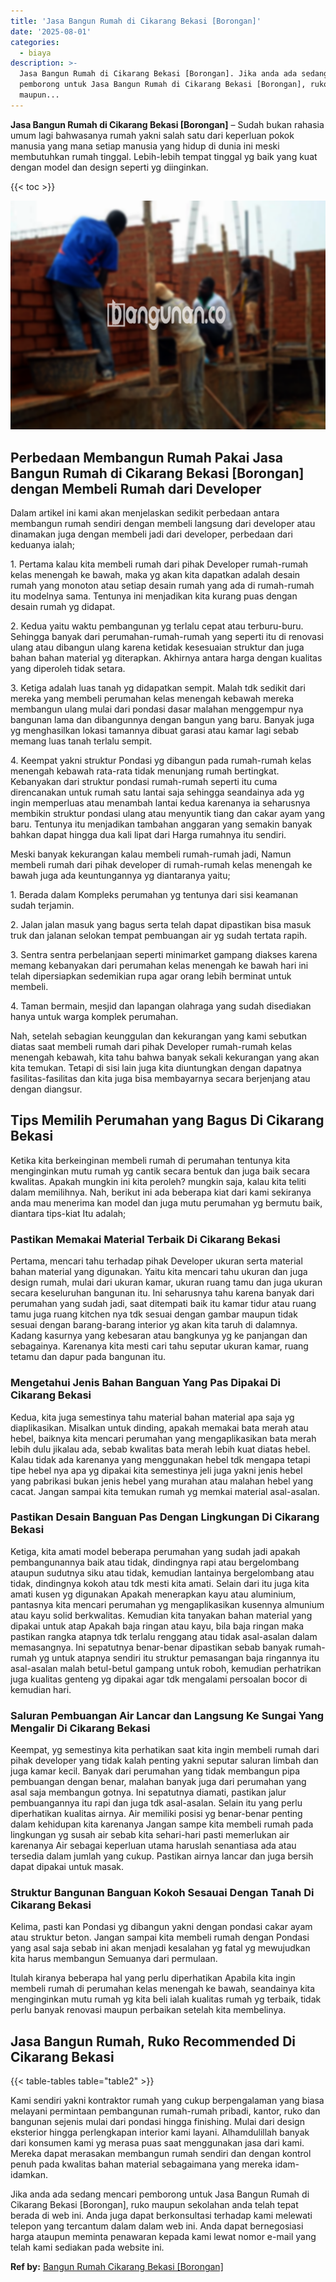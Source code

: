 ```yaml
---
title: 'Jasa Bangun Rumah di Cikarang Bekasi [Borongan]'
date: '2025-08-01'
categories:
  - biaya
description: >-
  Jasa Bangun Rumah di Cikarang Bekasi [Borongan]. Jika anda ada sedang mencari
  pemborong untuk Jasa Bangun Rumah di Cikarang Bekasi [Borongan], ruko
  maupun...
---
```


**Jasa Bangun Rumah di Cikarang Bekasi \[Borongan\]** – Sudah bukan rahasia umum lagi bahwasanya rumah yakni salah satu dari keperluan pokok manusia yang mana setiap manusia yang hidup di dunia ini meski membutuhkan rumah tinggal. Lebih-lebih tempat tinggal yg baik yang kuat dengan model dan design seperti yg diinginkan.

{{< toc >}}

![Jasa Bangun Rumah di Cikarang Bekasi [Borongan]](/images/borong-bangunan-41.png)

## Perbedaan Membangun Rumah Pakai Jasa Bangun Rumah di Cikarang Bekasi \[Borongan\] dengan Membeli Rumah dari Developer

Dalam artikel ini kami akan menjelaskan sedikit perbedaan antara membangun rumah sendiri dengan membeli langsung dari developer atau dinamakan juga dengan membeli jadi dari developer, perbedaan dari keduanya ialah;

1\. Pertama kalau kita membeli rumah dari pihak Developer rumah-rumah kelas menengah ke bawah, maka yg akan kita dapatkan adalah desain rumah yang monoton atau setiap desain rumah yang ada di rumah-rumah itu modelnya sama. Tentunya ini menjadikan kita kurang puas dengan desain rumah yg didapat.

2\. Kedua yaitu waktu pembangunan yg terlalu cepat atau terburu-buru. Sehingga banyak dari perumahan-rumah-rumah yang seperti itu di renovasi ulang atau dibangun ulang karena ketidak kesesuaian struktur dan juga bahan bahan material yg diterapkan. Akhirnya antara harga dengan kualitas yang diperoleh tidak setara.

3\. Ketiga adalah luas tanah yg didapatkan sempit. Malah tdk sedikit dari mereka yang membeli perumahan kelas menengah kebawah mereka membangun ulang mulai dari pondasi dasar malahan menggempur nya bangunan lama dan dibangunnya dengan bangun yang baru. Banyak juga yg menghasilkan lokasi tamannya dibuat garasi atau kamar lagi sebab memang luas tanah terlalu sempit.

4\. Keempat yakni struktur Pondasi yg dibangun pada rumah-rumah kelas menengah kebawah rata-rata tidak menunjang rumah bertingkat. Kebanyakan dari struktur pondasi rumah-rumah seperti itu cuma direncanakan untuk rumah satu lantai saja sehingga seandainya ada yg ingin memperluas atau menambah lantai kedua karenanya ia seharusnya membikin struktur pondasi ulang atau menyuntik tiang dan cakar ayam yang baru. Tentunya itu menjadikan tambahan anggaran yang semakin banyak bahkan dapat hingga dua kali lipat dari Harga rumahnya itu sendiri.

Meski banyak kekurangan kalau membeli rumah-rumah jadi, Namun membeli rumah dari pihak developer di rumah-rumah kelas menengah ke bawah juga ada keuntungannya yg diantaranya yaitu;

1\. Berada dalam Kompleks perumahan yg tentunya dari sisi keamanan sudah terjamin.

2\. Jalan jalan masuk yang bagus serta telah dapat dipastikan bisa masuk truk dan jalanan selokan tempat pembuangan air yg sudah tertata rapih.

3\. Sentra sentra perbelanjaan seperti minimarket gampang diakses karena memang kebanyakan dari perumahan kelas menengah ke bawah hari ini telah dipersiapkan sedemikian rupa agar orang lebih berminat untuk membeli.

4\. Taman bermain, mesjid dan lapangan olahraga yang sudah disediakan hanya untuk warga komplek perumahan.

Nah, setelah sebagian keunggulan dan kekurangan yang kami sebutkan diatas saat membeli rumah dari pihak Developer rumah-rumah kelas menengah kebawah, kita tahu bahwa banyak sekali kekurangan yang akan kita temukan. Tetapi di sisi lain juga kita diuntungkan dengan dapatnya fasilitas-fasilitas dan kita juga bisa membayarnya secara berjenjang atau dengan diangsur.

## Tips Memilih Perumahan yang Bagus Di Cikarang Bekasi

Ketika kita berkeinginan membeli rumah di perumahan tentunya kita menginginkan mutu rumah yg cantik secara bentuk dan juga baik secara kwalitas. Apakah mungkin ini kita peroleh? mungkin saja, kalau kita teliti dalam memilihnya. Nah, berikut ini ada beberapa kiat dari kami sekiranya anda mau menerima kan model dan juga mutu perumahan yg bermutu baik, diantara tips-kiat Itu adalah;

### Pastikan Memakai Material Terbaik Di Cikarang Bekasi

Pertama, mencari tahu terhadap pihak Developer ukuran serta material bahan material yang digunakan. Yaitu kita mencari tahu ukuran dan juga design rumah, mulai dari ukuran kamar, ukuran ruang tamu dan juga ukuran secara keseluruhan bangunan itu. Ini seharusnya tahu karena banyak dari perumahan yang sudah jadi, saat ditempati baik itu kamar tidur atau ruang tamu juga ruang kitchen nya tdk sesuai dengan gambar maupun tidak sesuai dengan barang-barang interior yg akan kita taruh di dalamnya. Kadang kasurnya yang kebesaran atau bangkunya yg ke panjangan dan sebagainya. Karenanya kita mesti cari tahu seputar ukuran kamar, ruang tetamu dan dapur pada bangunan itu.

### Mengetahui Jenis Bahan Banguan Yang Pas Dipakai Di Cikarang Bekasi

Kedua, kita juga semestinya tahu material bahan material apa saja yg diaplikasikan. Misalkan untuk dinding, apakah memakai bata merah atau hebel, baiknya kita mencari perumahan yang mengaplikasikan bata merah lebih dulu jikalau ada, sebab kwalitas bata merah lebih kuat diatas hebel. Kalau tidak ada karenanya yang menggunakan hebel tdk mengapa tetapi tipe hebel nya apa yg dipakai kita semestinya jeli juga yakni jenis hebel yang pabrikasi bukan jenis hebel yang murahan atau malahan hebel yang cacat. Jangan sampai kita temukan rumah yg memkai material asal-asalan.

### Pastikan Desain Banguan Pas Dengan Lingkungan Di Cikarang Bekasi

Ketiga, kita amati model beberapa perumahan yang sudah jadi apakah pembangunannya baik atau tidak, dindingnya rapi atau bergelombang ataupun sudutnya siku atau tidak, kemudian lantainya bergelombang atau tidak, dindingnya kokoh atau tdk mesti kita amati. Selain dari itu juga kita amati kusen yg digunakan Apakah menerapkan kayu atau aluminium, pantasnya kita mencari perumahan yg mengaplikasikan kusennya almunium atau kayu solid berkwalitas. Kemudian kita tanyakan bahan material yang dipakai untuk atap Apakah baja ringan atau kayu, bila baja ringan maka pastikan rangka atapnya tdk terlalu renggang atau tidak asal-asalan dalam memasangnya. Ini sepatutnya benar-benar dipastikan sebab banyak rumah-rumah yg untuk atapnya sendiri itu struktur pemasangan baja ringannya itu asal-asalan malah betul-betul gampang untuk roboh, kemudian perhatrikan juga kualitas genteng yg dipakai agar tdk mengalami persoalan bocor di kemudian hari.

### Saluran Pembuangan Air Lancar dan Langsung Ke Sungai Yang Mengalir Di Cikarang Bekasi

Keempat, yg semestinya kita perhatikan saat kita ingin membeli rumah dari pihak developer yang tidak kalah penting yakni seputar saluran limbah dan juga kamar kecil. Banyak dari perumahan yang tidak membangun pipa pembuangan dengan benar, malahan banyak juga dari perumahan yang asal saja membangun gotnya. Ini sepatutnya diamati, pastikan jalur pembuangannya itu rapi dan juga tdk asal-asalan. Selain itu yang perlu diperhatikan kualitas airnya. Air memiliki posisi yg benar-benar penting dalam kehidupan kita karenanya Jangan sampe kita membeli rumah pada lingkungan yg susah air sebab kita sehari-hari pasti memerlukan air karenanya Air sebagai keperluan utama haruslah senantiasa ada atau tersedia dalam jumlah yang cukup. Pastikan airnya lancar dan juga bersih dapat dipakai untuk masak.

### Struktur Bangunan Banguan Kokoh Sesauai Dengan Tanah Di Cikarang Bekasi

Kelima, pasti kan Pondasi yg dibangun yakni dengan pondasi cakar ayam atau struktur beton. Jangan sampai kita membeli rumah dengan Pondasi yang asal saja sebab ini akan menjadi kesalahan yg fatal yg mewujudkan kita harus membangun Semuanya dari permulaan.

Itulah kiranya beberapa hal yang perlu diperhatikan Apabila kita ingin membeli rumah di perumahan kelas menengah ke bawah, seandainya kita menginginkan mutu rumah yg kita beli ialah kualitas rumah yg terbaik, tidak perlu banyak renovasi maupun perbaikan setelah kita membelinya.

## Jasa Bangun Rumah, Ruko Recommended Di Cikarang Bekasi

{{< table-tables table="table2" >}}

Kami sendiri yakni kontraktor rumah yang cukup berpengalaman yang biasa melayani permintaan pembangunan rumah-rumah pribadi, kantor, ruko dan bangunan sejenis mulai dari pondasi hingga finishing. Mulai dari design eksterior hingga perlengkapan interior kami layani. Alhamdulillah banyak dari konsumen kami yg merasa puas saat menggunakan jasa dari kami. Mereka dapat merasakan membangun rumah sendiri dan dengan kontrol penuh pada kwalitas bahan material sebagaimana yang mereka idam-idamkan.

Jika anda ada sedang mencari pemborong untuk Jasa Bangun Rumah di Cikarang Bekasi \[Borongan\], ruko maupun sekolahan anda telah tepat berada di web ini. Anda juga dapat berkonsultasi terhadap kami melewati telepon yang tercantum dalam dalam web ini. Anda dapat bernegosiasi harga ataupun meminta penawaran kepada kami lewat nomor e-mail yang telah kami sediakan pada website ini.

**Ref by:** [Bangun Rumah Cikarang Bekasi [Borongan]](https://id.wikipedia.org/wiki/Bangun)
